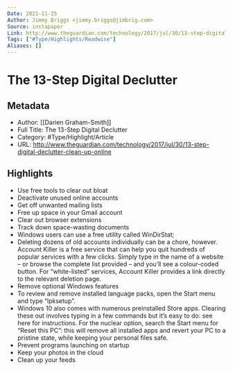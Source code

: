```yaml
---
Date: 2021-11-25
Author: Jimmy Briggs <jimmy.briggs@jimbrig.com>
Source: instapaper
Link: http://www.theguardian.com/technology/2017/jul/30/13-step-digital-declutter-clean-up-online
Tags: ["#Type/Highlights/Readwise"]
Aliases: []
---
```

# The 13-Step Digital Declutter

## Metadata
- Author: [[Darien Graham-Smith]]
- Full Title: The 13-Step Digital Declutter
- Category: #Type/Highlight/Article
- URL: http://www.theguardian.com/technology/2017/jul/30/13-step-digital-declutter-clean-up-online

## Highlights
- Use free tools to clear out bloat
- Deactivate unused online accounts
- Get off unwanted mailing lists
- Free up space in your Gmail account
- Clear out browser extensions
- Track down space-wasting documents
- Windows users can use a free utility called WinDirStat;
- Deleting dozens of old accounts individually can be a chore, however. Account Killer is a free service that can help you quit hundreds of popular services with a few clicks. Simply type in the name of a website – or browse the complete list provided – and you’ll see a colour-coded button. For “white-listed” services, Account Killer provides a link directly to the relevant deletion page.
- Remove optional Windows features
- To review and remove installed language packs, open the Start menu and type “lpksetup”.
- Windows 10 also comes with numerous preinstalled Store apps. Clearing these out involves typing in a few commands but it’s easy to do: see here for instructions. For the nuclear option, search the Start menu for “Reset this PC”: this will remove all installed apps and revert your PC to a pristine state, while keeping your personal files safe.
- Prevent programs launching on startup
- Keep your photos in the cloud
- Clean up your feeds
